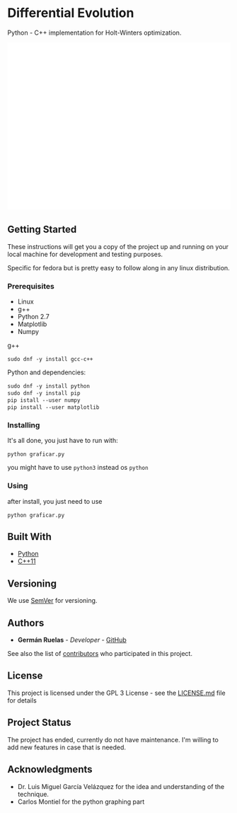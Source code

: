 # Differential Evolution

Python - C++ implementation for Holt-Winters optimization.

![Alt text](figura2.png?raw=true "Title")

## Getting Started

These instructions will get you a copy of the project up and running on your local machine for development and testing purposes.

Specific for fedora but is pretty easy to follow along in any linux distribution.

### Prerequisites

* Linux
* g++
* Python 2.7
* Matplotlib
* Numpy

g++
```
sudo dnf -y install gcc-c++
```

Python and dependencies:
```
sudo dnf -y install python
sudo dnf -y install pip
pip istall --user numpy
pip install --user matplotlib
```

### Installing
It's all done, you just have to run with:
```
python graficar.py
```

you might have to use `python3` instead os `python`

### Using
after install, you just need to use
```
python graficar.py
```
## Built With

* [Python](https://www.python.org/downloads/release/python-2714/)
* [C++11](http://www.cplusplus.com/)


## Versioning

We use [SemVer](http://semver.org/) for versioning. 

## Authors

* **Germán Ruelas** - *Developer* - [GitHub](https://github.com/lgruelas)

See also the list of [contributors](https://github.com/your/project/contributors) who participated in this project.

## License

This project is licensed under the GPL 3 License - see the [LICENSE.md](LICENSE.md) file for details

## Project Status

The project has ended, currently do not have maintenance. I'm willing to add new features in case that is needed.

## Acknowledgments

* Dr. Luis Miguel García Velázquez for the idea and understanding of the technique.
* Carlos Montiel for the python graphing part
